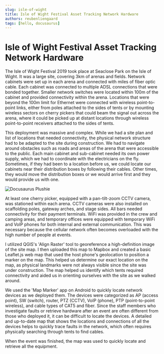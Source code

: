 ```yaml
---
slug: isle-of-wight
title: Isle of Wight Festival Asset Tracking Network Hardware
authors: reubenliengaard
tags: [hello, docusaurus]
---
```


# Isle of Wight Festival Asset Tracking Network Hardware

The Isle of Wight Festival 2019 took place at Seaclose Park on the Isle of Wight. It was a large site, covering 3km of arenas and fields. Network cabinets were set up in each arena and connected with miles of fiber optic cable. Each cabinet was connected to multiple ADSL connections that were bonded together. Smaller network switches were located within 100m of the cabinet and provided connectivity within the arena. Locations that were beyond the 100m limit for Ethernet were connected with wireless point-to-point links, either from poles attached to the sides of tents or by mounting wireless sectors on cherry pickers that could beam the signal out across the arena, where it could be picked up at distant locations through wireless point-to-point receivers attached to the sides of tents.

This deployment was massive and complex. While we had a site plan and list of locations that needed connectivity, the physical network structure had to be adapted to the site during construction. We had to navigate around obstacles such as roads and areas of the arena that were accessible to the public. Each main cabinet and sub-cabinet needed its own power supply, which we had to coordinate with the electricians on the fly. Sometimes, if they had been to a location before us, we could locate our cabinets near their distribution boxes by following their cables. Other times, they would move the distribution boxes or we would arrive first and they would provide us with one.

![Docusaurus Plushie](/img/iow.jpg)

At least one cherry picker, equipped with a pan-tilt-zoom CCTV camera, was stationed within each arena. CCTV cameras were also installed on scaffolding poles, gateway arches, and stage sides. All bars needed connectivity for their payment terminals. WiFi was provided in the crew and camping areas, and temporary offices were equipped with temporary WiFi and VoIP phones for both internal and external communication. This was necessary because the cellular network often becomes overloaded with the high number of people at events.

I utilized QGIS's 'Align Raster' tool to georeference a high-definition image of the site map. I then uploaded this map to Mapbox and created a basic Leaflet.js web map that used the host phone's geolocation to position a marker on the map. This helped us determine our exact location on the map, as physical landmarks were not always visible since the site was under construction. The map helped us identify which tents required connectivity and aided us in orienting ourselves with the site as we walked around.

We used the 'Map Marker' app on Android to quickly locate network devices as we deployed them. The devices were categorized as AP (access point), SW (switch), router, PTZ (CCTV), VoIP (phone), PTP (point-to-point wireless), and cable types of CAT5 and fiber. Since the staff members who investigate faults or retrieve hardware after an event are often different from those who deployed it, it can be difficult to locate the devices. A detailed and up-to-date map that shows the locations and connections of all the devices helps to quickly trace faults in the network, which often requires physically searching through tents to find cables.

When the event was finished, the map was used to quickly locate and retrieve all the equipment.
